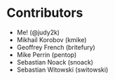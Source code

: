 # Contributors

* Me! (@judy2k)
* Mikhail Korobov (kmike)
* Geoffrey French (britefury)
* Mike Perrin (pentop)
* Sebastian Noack (snoack)
* Sebastian Witowski (switowski)
